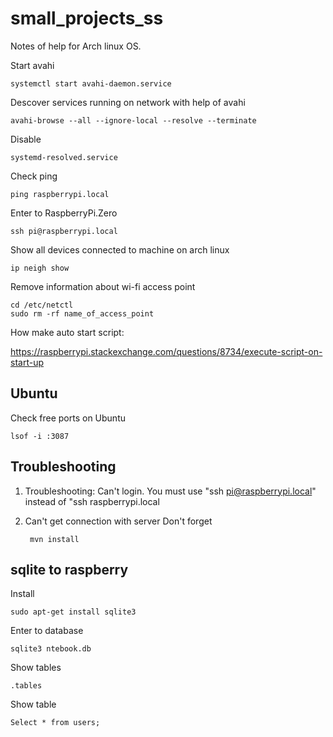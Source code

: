 # small_projects_ss

Notes of help for Arch linux OS.

Start avahi

	systemctl start avahi-daemon.service

Descover services running on network with help of avahi

	avahi-browse --all --ignore-local --resolve --terminate

Disable 

	systemd-resolved.service

Check ping

	ping raspberrypi.local

Enter to RaspberryPi.Zero

	ssh pi@raspberrypi.local



Show all devices connected to machine on arch linux
	
	ip neigh show
	
Remove information about wi-fi access point 

	cd /etc/netctl
	sudo rm -rf name_of_access_point
	
	
How make auto start script:

https://raspberrypi.stackexchange.com/questions/8734/execute-script-on-start-up
	

<h2>Ubuntu</h2>

Check free ports on Ubuntu 

	lsof -i :3087
	

<h2>Troubleshooting</h2>

1. Troubleshooting: Can't login.
	You must use "ssh pi@raspberrypi.local" instead of "ssh  raspberrypi.local

2. Can't get connection with server
	Don't forget
	
		mvn install
	
	
<h2>sqlite to raspberry</h2>

Install 
	
	sudo apt-get install sqlite3

Enter to database

	sqlite3 ntebook.db
	
Show tables 

	.tables
	
Show table

	Select * from users;
	
